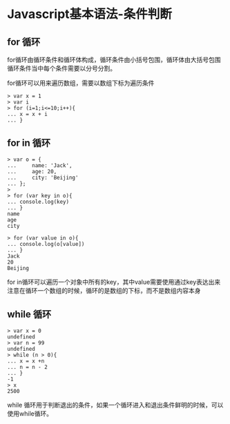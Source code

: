 # Javascript基本语法-条件判断

## for 循环

for循环由循环条件和循环体构成，循环条件由小括号包围，循环体由大括号包围  
循环条件当中每个条件需要以分号分割。

for循环可以用来遍历数组，需要以数组下标为遍历条件

```
> var x = 1
> var i
> for (i=1;i<=10;i++){
... x = x + i
... }

```

## for in 循环

```
> var o = {
...     name: 'Jack',
...     age: 20,
...     city: 'Beijing'
... };
> 
> for (var key in o){
... console.log(key)
... }
name
age
city

> for (var value in o){
... console.log(o[value])
... }
Jack
20
Beijing

```
for in循环可以遍历一个对象中所有的key，其中value需要使用通过key表达出来  
注意在循环一个数组的时候，循环的是数组的下标，而不是数组内容本身

## while 循环

```
> var x = 0
undefined
> var n = 99
undefined
> while (n > 0){
... x = x +n
... n = n - 2
... }
-1
> x
2500

```

while 循环用于判断退出的条件，如果一个循环进入和退出条件鲜明的时候，可以使用while循环。



